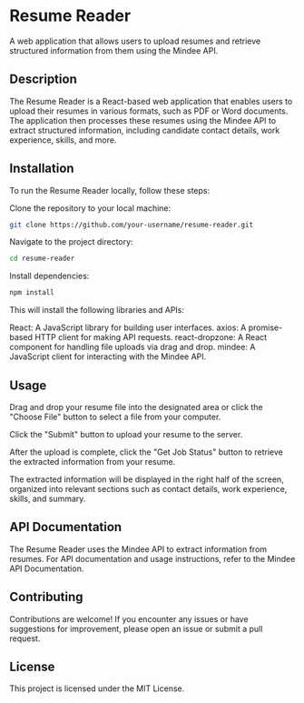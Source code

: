 # Resume Reader

A web application that allows users to upload resumes and retrieve structured information from them using the Mindee API.

## Description

The Resume Reader is a React-based web application that enables users to upload their resumes in various formats, such as PDF or Word documents. The application then processes these resumes using the Mindee API to extract structured information, including candidate contact details, work experience, skills, and more.

## Installation

To run the Resume Reader locally, follow these steps:

Clone the repository to your local machine:

   ```bash
   git clone https://github.com/your-username/resume-reader.git
   ```

Navigate to the project directory:
   ```bash
   cd resume-reader
   ```
Install dependencies:

```bash
npm install
```

This will install the following libraries and APIs:

React: A JavaScript library for building user interfaces.
axios: A promise-based HTTP client for making API requests.
react-dropzone: A React component for handling file uploads via drag and drop.
mindee: A JavaScript client for interacting with the Mindee API.


## Usage
Drag and drop your resume file into the designated area or click the "Choose File" button to select a file from your computer.

Click the "Submit" button to upload your resume to the server.

After the upload is complete, click the "Get Job Status" button to retrieve the extracted information from your resume.

The extracted information will be displayed in the right half of the screen, organized into relevant sections such as contact details, work experience, skills, and summary.

## API Documentation
The Resume Reader uses the Mindee API to extract information from resumes. For API documentation and usage instructions, refer to the Mindee API Documentation.

## Contributing
Contributions are welcome! If you encounter any issues or have suggestions for improvement, please open an issue or submit a pull request.

## License
This project is licensed under the MIT License.
